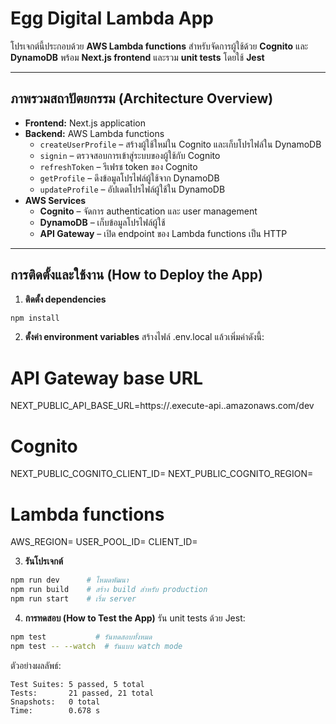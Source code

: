 # Egg Digital Lambda App

โปรเจกต์นี้ประกอบด้วย **AWS Lambda functions** สำหรับจัดการผู้ใช้ด้วย **Cognito** และ **DynamoDB** พร้อม **Next.js frontend** และรวม **unit tests** โดยใช้ **Jest**

---

## ภาพรวมสถาปัตยกรรม (Architecture Overview)

- **Frontend:** Next.js application
- **Backend:** AWS Lambda functions
  - `createUserProfile` – สร้างผู้ใช้ใหม่ใน Cognito และเก็บโปรไฟล์ใน DynamoDB
  - `signin` – ตรวจสอบการเข้าสู่ระบบของผู้ใช้กับ Cognito
  - `refreshToken` – รีเฟรช token ของ Cognito
  - `getProfile` – ดึงข้อมูลโปรไฟล์ผู้ใช้จาก DynamoDB
  - `updateProfile` – อัปเดตโปรไฟล์ผู้ใช้ใน DynamoDB
- **AWS Services**
  - **Cognito** – จัดการ authentication และ user management
  - **DynamoDB** – เก็บข้อมูลโปรไฟล์ผู้ใช้
  - **API Gateway** – เปิด endpoint ของ Lambda functions เป็น HTTP

---

## การติดตั้งและใช้งาน (How to Deploy the App)

1. **ติดตั้ง dependencies**
```bash
npm install
```

2. **ตั้งค่า environment variables**
สร้างไฟล์ .env.local แล้วเพิ่มค่าดังนี้:
# API Gateway base URL
NEXT_PUBLIC_API_BASE_URL=https://<api-id>.execute-api.<region>.amazonaws.com/dev

# Cognito
NEXT_PUBLIC_COGNITO_CLIENT_ID=<your-client-id>
NEXT_PUBLIC_COGNITO_REGION=<your-region>

# Lambda functions
AWS_REGION=<your-region>
USER_POOL_ID=<your-user-pool-id>
CLIENT_ID=<your-client-id>

3. **รันโปรเจกต์**
```bash
npm run dev      # โหมดพัฒนา
npm run build    # สร้าง build สำหรับ production
npm run start    # เริ่ม server
```

4. **การทดสอบ (How to Test the App)**
รัน unit tests ด้วย Jest:
```bash
npm test           # รันทดสอบทั้งหมด
npm test -- --watch  # รันแบบ watch mode
```

ตัวอย่างผลลัพธ์:
```text
Test Suites: 5 passed, 5 total
Tests:       21 passed, 21 total
Snapshots:   0 total
Time:        0.678 s
```


